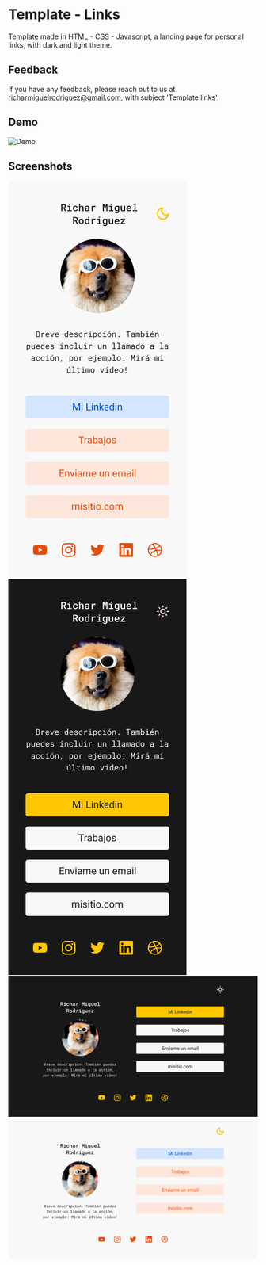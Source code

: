 
# Template - Links

Template made in HTML - CSS - Javascript, a landing page for personal links, with dark and light theme.


## Feedback

If you have any feedback, please reach out to us at richarmiguelrodriguez@gmail.com, with subject 'Template links'.


## Demo

![Demo](https://drive.google.com/file/d/1zvoxSD48NEu8nl5R4ylrnWOxqFjMLyYo/view?usp=sharing)


## Screenshots

![App Screenshot](/Movil-Light.png)
![App Screenshot](/Movil-Dark.png)
![App Screenshot](/Desktop-Dark.png)
![App Screenshot](/Desktop-Light.png)

